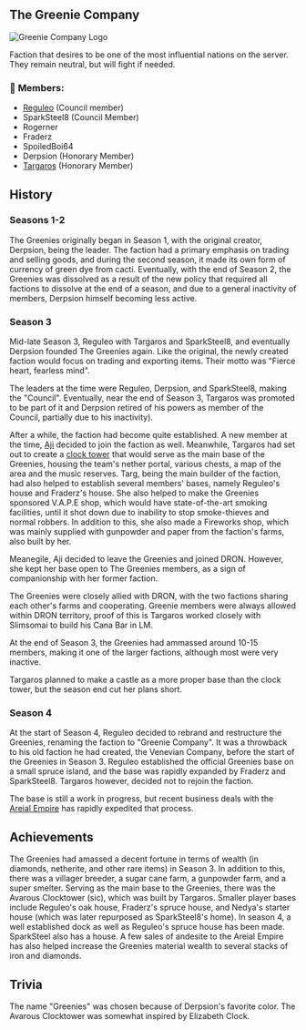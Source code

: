  ## The Greenie Company

 ![Greenie Company Logo](https://media.discordapp.net/attachments/1211592958437236756/1213680664763834389/Greeny_Company_Flag.png?ex=65f65b33&is=65e3e633&hm=d0524b9f68c28ef19d0bd1a1d792d4e353316cb62f8af499994b7f61971b5ade&=&format=webp&quality=lossless&width=243&height=495)

Faction that desires to be one of the most influential nations on the server. They remain neutral, but will fight if needed.

### 👥 **Members**:
- [Reguleo](staff/leo.md) (Council member)
- SparkSteel8 (Council Member)
- Rogerner
- Fraderz
- SpoiledBoi64
- Derpsion (Honorary Member)
- [Targaros](staff/targ.md) (Honorary Member)

## History

### Seasons 1-2

The Greenies originally began in Season 1, with the original creator, Derpsion, being the leader. The faction had a primary emphasis on trading and selling goods, and during the second season, it made its own form of currency of green dye from cacti. Eventually, with the end of Season 2, the Greenies was dissolved as a result of the new policy that required all factions to dissolve at the end of a season, and due to a general inactivity of members, Derpsion himself becoming less active. 

### Season 3

Mid-late Season 3, Reguleo with Targaros and SparkSteel8, and eventually Derpsion founded The Greenies again. Like the original, the newly created faction would focus on trading and exporting items. Their motto was "Fierce heart, fearless mind".

The leaders at the time were Reguleo, Derpsion, and SparkSteel8, making the "Council". Eventually, near the end of Season 3, Targaros was promoted to be part of it and Derpsion retired of his powers as member of the Council, partially due to his inactivity).

After a while, the faction had become quite established. A new member at the time, [Aji](staff/aji.md) decided to join the faction as well. Meanwhile, Targaros had set out to create a [clock tower](/structures/season3/tgbase.md) that would serve as the main base of the Greenies, housing the team's nether portal, various chests, a map of the area and the music reserves. Targ, being the main builder of the faction, had also helped to establish several members' bases, namely Reguleo's house and Fraderz's house. She also helped to make the Greenies sponsored V.A.P.E shop, which would have state-of-the-art smoking facilities, until it shot down due to inability to stop smoke-thieves and normal robbers. In addition to this, she also made a Fireworks shop, which was mainly supplied with gunpowder and paper from the faction's farms, also built by her.

Meanegile, Aji decided to leave the Greenies and joined DRON. However, she kept her base open to The Greenies members, as a sign of companionship with her former faction. 

The Greenies were closely allied with DRON, with the two factions sharing each other's farms and cooperating. Greenie members were always allowed within DRON territory, proof of this is Targaros worked closely with Slimsomai to build his Cana Bar in LM. 

At the end of Season 3, the Greenies had ammassed around 10-15 members, making it one of the larger factions, although most were very inactive.

Targaros planned to make a castle as a more proper base than the clock tower, but the season end cut her plans short.

### Season 4

At the start of Season 4, Reguleo decided to rebrand and restructure the Greenies, renaming the faction to "Greenie Company". It was a throwback to his old faction he had created, the Venevian Company, before the start of the Greenies in Season 3. Reguleo established the official Greenies base on a small spruce island, and the base was rapidly expanded by Fraderz and SparkSteel8. Targaros however, decided not to rejoin the faction.

The base is still a work in progress, but recent business deals with the [Areial Empire](factions/ae.md) has rapidly expedited that process.

## Achievements

The Greenies had amassed a decent fortune in terms of wealth (in diamonds, netherite, and other rare items) in Season 3. In addition to this, there was a villager breeder, a sugar cane farm, a gunpowder farm, and a super smelter. Serving as the main base to the Greenies, there was the Avarous Clocktower (sic), which was built by Targaros. Smaller player bases include Reguleo's oak house, Fraderz's spruce house, and Nedya's starter house (which was later repurposed as SparkSteel8's home). In season 4, a well established dock as well as Reguleo's spruce house has been made. SparkSteel also has a house. A few sales of andesite to the Areial Empire has also helped increase the Greenies material wealth to several stacks of iron and diamonds.

## Trivia
The name "Greenies" was chosen because of Derpsion's favorite color. The Avarous Clocktower was somewhat inspired by Elizabeth Clock.

